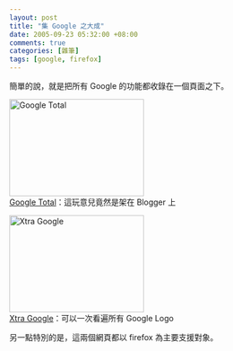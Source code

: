 ```yaml
--- 
layout: post
title: "集 Google 之大成"
date: 2005-09-23 05:32:00 +08:00
comments: true
categories: [雜筆]
tags: [google, firefox]
---
```


簡單的說，就是把所有 Google 的功能都收錄在一個頁面之下。

<a href="http://www.flickr.com/photos/30215143@N00/45665523/" title="Photo Sharing"><img src="http://static.flickr.com/26/45665523_c3563cb5b2_m.jpg" width="240" height="173" alt="Google Total" /></a>  
[Google Total][blogspot]：這玩意兒竟然是架在 Blogger 上

<a href="http://www.flickr.com/photos/30215143@N00/45665525/" title="Photo Sharing"><img src="http://static.flickr.com/31/45665525_f34669ca35_m.jpg" width="240" height="173" alt="Xtra Google" /></a>  
[Xtra Google][xtragoogle]：可以一次看遍所有 Google Logo

另一點特別的是，這兩個網頁都以 firefox 為主要支援對象。

[blogspot]: http://goototal.blogspot.com/
[xtragoogle]: http://www.xtragoogle.com/